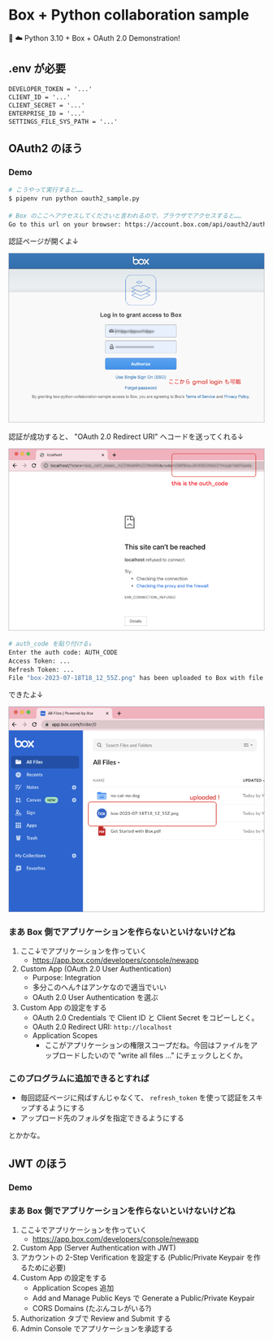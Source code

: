 Box + Python collaboration sample
===

🐍 ☁️ Python 3.10 + Box + OAuth 2.0 Demonstration!

## .env が必要

```
DEVELOPER_TOKEN = '...'
CLIENT_ID = '...'
CLIENT_SECRET = '...'
ENTERPRISE_ID = '...'
SETTINGS_FILE_SYS_PATH = '...'
```

## OAuth2 のほう

### Demo

```bash
# こうやって実行すると……
$ pipenv run python oauth2_sample.py

# Box のここへアクセスしてくださいと言われるので、ブラウザでアクセスすると……
Go to this url on your browser: https://account.box.com/api/oauth2/authorize?state=...
```

認証ページが開くよ↓

![](./docs/log-in-to-grant-access-to-box.png)

認証が成功すると、 "OAuth 2.0 Redirect URI" へコードを送ってくれる↓

![](./docs/localhost-auth-code.png)

```bash
# auth_code を貼り付ける↓
Enter the auth code: AUTH_CODE
Access Token: ...
Refresh Token: ...
File "box-2023-07-18T18_12_55Z.png" has been uploaded to Box with file ID: 1261571953317
```

できたよ↓

![](./docs/file-uploaded.png)

### まあ Box 側でアプリケーションを作らないといけないけどね

1. ここ↓でアプリケーションを作っていく
    - https://app.box.com/developers/console/newapp
2. Custom App (OAuth 2.0 User Authentication)
    - Purpose: Integration
    - 多分このへん↑はアンケなので適当でいい
    - OAuth 2.0 User Authentication を選ぶ
3. Custom App の設定をする
    - OAuth 2.0 Credentials で Client ID と Client Secret をコピーしとく。
    - OAuth 2.0 Redirect URI: `http://localhost`
    - Application Scopes
        - ここがアプリケーションの権限スコープだね。今回はファイルをアップロードしたいので "write all files ..." にチェックしとくか。

### このプログラムに追加できるとすれば

- 毎回認証ページに飛ばすんじゃなくて、 `refresh_token` を使って認証をスキップするようにする
- アップロード先のフォルダを指定できるようにする

とかかな。

## JWT のほう

### Demo

### まあ Box 側でアプリケーションを作らないといけないけどね

1. ここ↓でアプリケーションを作っていく
    - https://app.box.com/developers/console/newapp
2. Custom App (Server Authentication with JWT)
3. アカウントの 2-Step Verification を設定する (Public/Private Keypair を作るために必要)
4. Custom App の設定をする
    - Application Scopes 追加
    - Add and Manage Public Keys で Generate a Public/Private Keypair
    - CORS Domains (たぶんコレがいる?)
5. Authorization タブで Review and Submit する
6. Admin Console でアプリケーションを承認する

